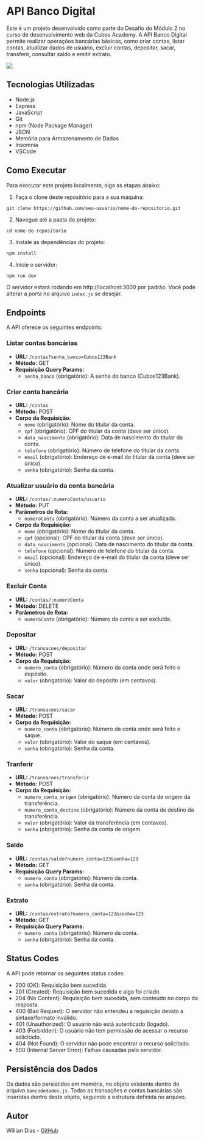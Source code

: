 # API Banco Digital

Este é um projeto desenvolvido como parte do Desafio do Módulo 2 no curso de desenvolvimento web da Cubos Academy. A API Banco Digital permite realizar operações bancárias básicas, como criar contas, listar contas, atualizar dados de usuário, excluir contas, depositar, sacar, transferir, consultar saldo e emitir extrato.

[![](https://mermaid.ink/img/pako:eNqtVTtu3DAQvQrBigvYjcstAiReBwgQuJHdBNsMJDpLRCIFfgA7hg-TA-QCafdi4ZKUSI2ouEmxWs7M4xvO8I30SlvVcbqn3zWMJ_JwOEpCGgvaMvZFnn-3Qu12s49cX38gX4Xx61slLRgWDRItBLzVIuFYWEYUAn20DnrxE_SjcaCFYrOjCr97bnsnEmsyqsADH5UR3mTzCiEaaH00PFHkQYM0T1wLzfISF6ekcb03G-g7xWaTBBufehBW6Ltnq8EqFi2SzAC9_Mq-xtY4y6UV_nwNlyf4BLL17ZmdJHhJp0iIBJ7altWlHaBT6OZI8O3wMYK3vn86db5kdOcxS3HxRQ6Equ2c-LE-qqKJubJyvPv86wLOKatbtsmm9KXeVgK8dwPXailDMipN7s9_LpEdZogbNnimlLNelzqONeZgLm0JqeyamIPWs_YjY3RmthxCyIkljwQalshXhDMpAtU2zoJaDBYahNip0LQg8HIcUtNJB-kmeJwQNBiYojLNSbrLkS7lu0Zvscw6Kt8A7xR18x-qulm_d2JVy5dPUdQau0GxnvxCLa7lxiiW_t-ZvIT6x5QUiIrKiyhWbY7UpFeEt-6yPFu9M2X2uAzuz2JgzD8un016RX0pA4jOf2FfQ-OoPfGBH-neLzvQP470KN88DpxVzYts6f4JesOvqBs7sPwgwH-Zh9k7gvymlLetdvztL6Qotp4?type=png)](https://mermaid.live/edit#pako:eNqtVTtu3DAQvQrBigvYjcstAiReBwgQuJHdBNsMJDpLRCIFfgA7hg-TA-QCafdi4ZKUSI2ouEmxWs7M4xvO8I30SlvVcbqn3zWMJ_JwOEpCGgvaMvZFnn-3Qu12s49cX38gX4Xx61slLRgWDRItBLzVIuFYWEYUAn20DnrxE_SjcaCFYrOjCr97bnsnEmsyqsADH5UR3mTzCiEaaH00PFHkQYM0T1wLzfISF6ekcb03G-g7xWaTBBufehBW6Ltnq8EqFi2SzAC9_Mq-xtY4y6UV_nwNlyf4BLL17ZmdJHhJp0iIBJ7altWlHaBT6OZI8O3wMYK3vn86db5kdOcxS3HxRQ6Equ2c-LE-qqKJubJyvPv86wLOKatbtsmm9KXeVgK8dwPXailDMipN7s9_LpEdZogbNnimlLNelzqONeZgLm0JqeyamIPWs_YjY3RmthxCyIkljwQalshXhDMpAtU2zoJaDBYahNip0LQg8HIcUtNJB-kmeJwQNBiYojLNSbrLkS7lu0Zvscw6Kt8A7xR18x-qulm_d2JVy5dPUdQau0GxnvxCLa7lxiiW_t-ZvIT6x5QUiIrKiyhWbY7UpFeEt-6yPFu9M2X2uAzuz2JgzD8un016RX0pA4jOf2FfQ-OoPfGBH-neLzvQP470KN88DpxVzYts6f4JesOvqBs7sPwgwH-Zh9k7gvymlLetdvztL6Qotp4)

## Tecnologias Utilizadas

- Node.js
- Express
- JavaScript
- Git
- npm (Node Package Manager)
- JSON
- Memória para Armazenamento de Dados
- Insomnia
- VSCode

## Como Executar

Para executar este projeto localmente, siga as etapas abaixo:

1. Faça o clone deste repositório para a sua máquina:

```
git clone https://github.com/seu-usuario/nome-do-repositorio.git
```

2. Navegue até a pasta do projeto:

```
cd nome-do-repositorio
```

3. Instale as dependências do projeto:

```
npm install
```

4. Inicie o servidor:

```
npm run dev
```

O servidor estará rodando em http://localhost:3000 por padrão. Você pode alterar a porta no arquivo `index.js` se desejar.

## Endpoints

A API oferece os seguintes endpoints:

### Listar contas bancárias

- **URL:** `/contas?senha_banco=Cubos123Bank`
- **Método:** GET
- **Requisição Query Params:**
  - `senha_banco` (obrigatório): A senha do banco (Cubos123Bank).

### Criar conta bancária

- **URL:** `/contas`
- **Método:** POST
- **Corpo da Requisição:**
  - `nome` (obrigatório): Nome do titular da conta.
  - `cpf` (obrigatório): CPF do titular da conta (deve ser único).
  - `data_nascimento` (obrigatório): Data de nascimento do titular da conta.
  - `telefone` (obrigatório): Número de telefone do titular da conta.
  - `email` (obrigatório): Endereço de e-mail do titular da conta (deve ser único).
  - `senha` (obrigatório): Senha da conta.

### Atualizar usuário da conta bancária

- **URL:** `/contas/:numeroConta/usuario`
- **Método:** PUT
- **Parâmetros de Rota:**
  - `numeroConta` (obrigatório): Número da conta a ser atualizada.
- **Corpo da Requisição:**
  - `nome` (obrigatório): Nome do titular da conta.
  - `cpf` (opcional): CPF do titular da conta (deve ser único).
  - `data_nascimento` (opcional): Data de nascimento do titular da conta.
  - `telefone` (opcional): Número de telefone do titular da conta.
  - `email` (opcional): Endereço de e-mail do titular da conta (deve ser único).
  - `senha` (opcional): Senha da conta.

### Excluir Conta

- **URL:** `/contas/:numeroConta`
- **Método:** DELETE
- **Parâmetros de Rota:**
  - `numeroConta` (obrigatório): Número da conta a ser excluída.

### Depositar

- **URL:** `/transacoes/depositar`
- **Método:** POST
- **Corpo da Requisição:**
  - `numero_conta` (obrigatório): Número da conta onde será feito o depósito.
  - `valor` (obrigatório): Valor do depósito (em centavos).

### Sacar

- **URL:** `/transacoes/sacar`
- **Método:** POST
- **Corpo da Requisição:**
  - `numero_conta` (obrigatório): Número da conta onde será feito o saque.
  - `valor` (obrigatório): Valor do saque (em centavos).
  - `senha` (obrigatório): Senha da conta.

### Tranferir

- **URL:** `/transacoes/transferir`
- **Método:** POST
- **Corpo da Requisição:**
  - `numero_conta_origem` (obrigatório): Número da conta de origem da transferência.
  - `numero_conta_destino` (obrigatório): Número da conta de destino da transferência.
  - `valor` (obrigatório): Valor da transferência (em centavos).
  - `senha` (obrigatório): Senha da conta de origem.

### Saldo

- **URL:** `/contas/saldo?numero_conta=123&senha=123`
- **Método:** GET
- **Requisição Query Params:**
  - `numero_conta` (obrigatório): Número da conta.
  - `senha` (obrigatório): Senha da conta.

### Extrato

- **URL:** `/contas/extrato?numero_conta=123&senha=123`
- **Método:** GET
- **Requisição Query Params:**
  - `numero_conta` (obrigatório): Número da conta.
  - `senha` (obrigatório): Senha da conta.

## Status Codes

A API pode retornar os seguintes status codes:

- 200 (OK): Requisição bem sucedida.
- 201 (Created): Requisição bem sucedida e algo foi criado.
- 204 (No Content): Requisição bem sucedida, sem conteúdo no corpo da resposta.
- 400 (Bad Request): O servidor não entendeu a requisição devido a sintaxe/formato inválido.
- 401 (Unauthorized): O usuário não está autenticado (logado).
- 403 (Forbidden): O usuário não tem permissão de acessar o recurso solicitado.
- 404 (Not Found): O servidor não pode encontrar o recurso solicitado.
- 500 (Internal Server Error): Falhas causadas pelo servidor.

## Persistência dos Dados

Os dados são persistidos em memória, no objeto existente dentro do arquivo `bancodedados.js`. Todas as transações e contas bancárias são inseridas dentro deste objeto, seguindo a estrutura definida no arquivo.

## Autor

Willian Dias - [GitHub](https://github.com/WillianDias-BDev)


